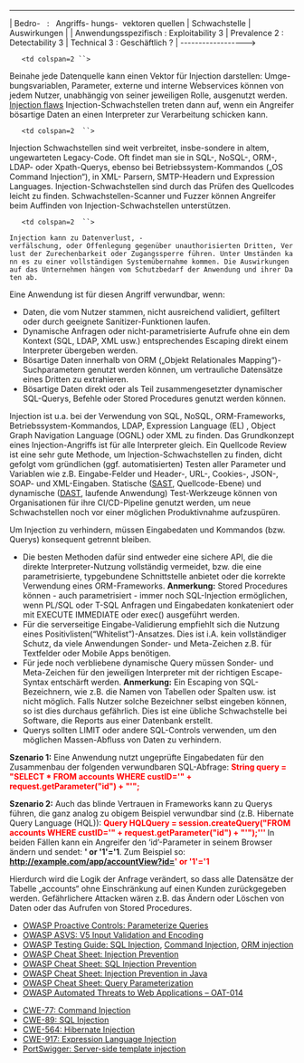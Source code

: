 -----

| Bedro-   :   Angriffs-
hungs-  vektoren
quellen | Schwachstelle | Auswirkungen | | Anwendungsspezifisch :
Exploitability 3 | Prevalence 2 : Detectability 3 | Technical 3 :
Geschäftlich ? | ------------------\>

`   <td colspan=2 ``>`

Beinahe jede Datenquelle kann einen Vektor für Injection darstellen:
Umge-bungsvariablen, Parameter, externe und interne Webservices können
von jedem Nutzer, unabhängig von seiner jeweiligen Rolle, ausgenutzt
werden.
<u>[Injection flaws](Injection_Flaws "wikilink")</u>
Injection-Schwachstellen treten dann auf, wenn ein Angreifer bösartige
Daten an einen Interpreter zur Verarbeitung schicken kann.

</td>

`   <td colspan=2  ``>`

Injection Schwachstellen sind weit verbreitet, insbe-sondere in altem,
ungewarteten Legacy-Code. Oft findet man sie in SQL-, NoSQL-, ORM-,
LDAP- oder Xpath-Querys, ebenso bei Betriebssystem-Kommandos („OS
Command Injection“), in XML- Parsern, SMTP-Headern und Expression
Languages.
Injection-Schwachstellen sind durch das Prüfen des Quellcodes leicht zu
finden. Schwachstellen-Scanner und Fuzzer können Angreifer beim
Auffinden von Injection-Schwachstellen unterstützen.

</td>

`   <td colspan=2  ``>`

`Injection kann zu Datenverlust, -verfälschung, oder Offenlegung gegenüber unauthorisierten Dritten, Verlust der Zurechenbarkeit oder Zugangssperre führen. Unter Umständen kann es zu einer vollständigen Systemübernahme kommen. Die Auswirkungen auf das Unternehmen hängen vom Schutzbedarf der Anwendung und ihrer Daten ab. `

</td>

Eine Anwendung ist für diesen Angriff verwundbar, wenn:

  - Daten, die vom Nutzer stammen, nicht ausreichend validiert,
    gefiltert oder durch geeignete Sanitizer-Funktionen laufen.
  - Dynamische Anfragen oder nicht-parametrisierte Aufrufe ohne ein dem
    Kontext (SQL, LDAP, XML usw.) entsprechendes Escaping direkt einem
    Interpreter übergeben werden.
  - Bösartige Daten innerhalb von ORM („Objekt Relationales
    Mapping“)-Suchparametern genutzt werden können, um vertrauliche
    Datensätze eines Dritten zu extrahieren.
  - Bösartige Daten direkt oder als Teil zusammengesetzter dynamischer
    SQL-Querys, Befehle oder Stored Procedures genutzt werden können.

Injection ist u.a. bei der Verwendung von SQL, NoSQL, ORM-Frameworks,
Betriebssystem-Kommandos, LDAP, Expression Language (EL) , Object Graph
Navigation Language (OGNL) oder XML zu finden. Das Grundkonzept eines
Injection-Angriffs ist für alle Interpreter gleich. Ein Quellcode Review
ist eine sehr gute Methode, um Injection-Schwachstellen zu finden, dicht
gefolgt vom gründlichen (ggf. automatisierten) Testen aller Parameter
und Variablen wie z.B. Eingabe-Felder und Header-, URL-, Cookies-,
JSON-, SOAP- und XML-Eingaben. Statische
(<u>[SAST](Source_Code_Analysis_Tools "wikilink")</u>, Quellcode-Ebene)
und dynamische
(<u>[DAST](:Category:Vulnerability_Scanning_Tools "wikilink")</u>,
laufende Anwendung) Test-Werkzeuge können von Organisationen für ihre
CI/CD-Pipeline genutzt werden, um neue Schwachstellen noch vor einer
möglichen Produktivnahme aufzuspüren.

Um Injection zu verhindern, müssen Eingabedaten und Kommandos (bzw.
Querys) konsequent getrennt bleiben.

  - Die besten Methoden dafür sind entweder eine sichere API, die die
    direkte Interpreter-Nutzung vollständig vermeidet, bzw. die eine
    parametrisierte, typgebundene Schnittstelle anbietet oder die
    korrekte Verwendung eines ORM-Frameworks.
    <b>Anmerkung:</b> Stored Procedures können - auch parametrisiert -
    immer noch SQL-Injection ermöglichen, wenn PL/SQL oder T-SQL
    Anfragen und Eingabedaten konkateniert oder mit EXECUTE IMMEDIATE
    oder exec() ausgeführt werden.
  - Für die serverseitige Eingabe-Validierung empfiehlt sich die Nutzung
    eines Positivlisten(“Whitelist”)-Ansatzes. Dies ist i.A. kein
    vollständiger Schutz, da viele Anwendungen Sonder- und Meta-Zeichen
    z.B. für Textfelder oder Mobile Apps benötigen.
  - Für jede noch verbliebene dynamische Query müssen Sonder- und
    Meta-Zeichen für den jeweiligen Interpreter mit der richtigen
    Escape-Syntax entschärft werden.
    <b>Anmerkung:</b> Ein Escaping von SQL-Bezeichnern, wie z.B. die
    Namen von Tabellen oder Spalten usw. ist nicht möglich.
    Falls Nutzer solche Bezeichner selbst eingeben können, so ist dies
    durchaus gefährlich. Dies ist eine übliche Schwachstelle bei
    Software, die Reports aus einer Datenbank erstellt.
  - Querys sollten LIMIT oder andere SQL-Controls verwenden, um den
    möglichen Massen-Abfluss von Daten zu verhindern.

<b>Szenario 1:</b> Eine Anwendung nutzt ungeprüfte Eingabedaten für den
Zusammenbau der folgenden verwundbaren SQL-Abfrage:
<b><span style="color:red;"> String query = "SELECT \* FROM accounts
WHERE custID='" + request.getParameter("id") + "'"; </span></b>

<b>Szenario 2:</b> Auch das blinde Vertrauen in Frameworks kann zu
Querys führen, die ganz analog zu obigem Beispiel verwundbar sind (z.B.
Hibernate Query Language (HQL)):
<b><span style="color:red;"> Query HQLQuery = session.createQuery("FROM
accounts WHERE custID='" + request.getParameter("id") + "'");'''
</span></b> In beiden Fällen kann ein Angreifer den ‘id’-Parameter in
seinem Browser ändern und sendet: <b>' or '1'='1</b>. Zum Beispiel so:
<b><span style="color:red;"> http://example.com/app/accountView?id=' or
'1'='1 </span></b>

Hierdurch wird die Logik der Anfrage verändert, so dass alle Datensätze
der Tabelle „accounts“ ohne Einschränkung auf einen Kunden zurückgegeben
werden.
Gefährlichere Attacken wären z.B. das Ändern oder Löschen von Daten oder
das Aufrufen von Stored Procedures.

  - <u>[OWASP Proactive Controls: Parameterize
    Queries](OWASP_Proactive_Controls#2:_Parameterize_Queries "wikilink")</u>
  - <u>[OWASP ASVS: V5 Input Validation and
    Encoding](:Category:OWASP_Application_Security_Verification_Standard_Project "wikilink")</u>
  - <u>[OWASP Testing Guide: SQL
    Injection](Testing_for_SQL_Injection_\(OTG-INPVAL-005\) "wikilink")</u>,
    <u>[Command
    Injection](Testing_for_Command_Injection_\(OTG-INPVAL-013\) "wikilink")</u>,
    <u>[ORM
    injection](Testing_for_ORM_Injection_\(OTG-INPVAL-007\) "wikilink")</u>
  - <u>[OWASP Cheat Sheet: Injection
    Prevention](Injection_Prevention_Cheat_Sheet "wikilink")</u>
  - <u>[OWASP Cheat Sheet: SQL Injection
    Prevention](SQL_Injection_Prevention_Cheat_Sheet "wikilink")</u>
  - <u>[OWASP Cheat Sheet: Injection Prevention in
    Java](Injection_Prevention_Cheat_Sheet_in_Java "wikilink")</u>
  - <u>[OWASP Cheat Sheet: Query
    Parameterization](Query_Parameterization_Cheat_Sheet "wikilink")</u>
  - <u>[OWASP Automated Threats to Web Applications –
    OAT-014](OWASP_Automated_Threats_to_Web_Applications "wikilink")</u>

<!-- end list -->

  - <u>[CWE-77: Command
    Injection](https://cwe.mitre.org/data/definitions/77.html)</u>
  - <u>[CWE-89: SQL
    Injection](https://cwe.mitre.org/data/definitions/89.html)</u>
  - <u>[CWE-564: Hibernate
    Injection](https://cwe.mitre.org/data/definitions/564.html)</u>
  - <u>[CWE-917: Expression Language
    Injection](https://cwe.mitre.org/data/definitions/917.html)</u>
  - <u>[PortSwigger: Server-side template
    injection](https://portswigger.net/kb/issues/00101080_serversidetemplateinjection)</u>